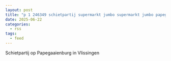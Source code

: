 ```yaml
---
layout: post
title: "p 1 246349 schietpartij supermarkt jumbo supermarkt jumbo papegaaienburg vlissingen"
date: 2025-06-22
categories: 
  - rss
tags: 
  - feed
---
```


Schietpartij op Papegaaienburg in Vlissingen
